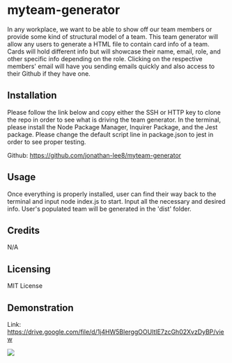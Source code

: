 # myteam-generator

In any workplace, we want to be able to show off our team members or provide some kind of structural model of a team. This team generator will allow any users to generate a HTML file to contain card info of a team. Cards will hold different info but will showcase their name, email, role, and other specific info depending on the role. Clicking on the respective members' email will have you sending emails quickly and also access to their Github if they have one.

## Installation

Please follow the link below and copy either the SSH or HTTP key to clone the repo in order to see what is driving the team generator. In the terminal, please install the Node Package Manager, Inquirer Package, and the Jest package. Please change the default script line in package.json to jest in order to see proper testing.

Github: https://github.com/jonathan-lee8/myteam-generator

## Usage

Once everything is properly installed, user can find their way back to the terminal and input node index.js to start. Input all the necessary and desired info. User's populated team will be generated in the 'dist' folder.

## Credits

N/A

## Licensing

MIT License

## Demonstration

Link: https://drive.google.com/file/d/1j4HW5BlerggOOUltIE7zcGh02XvzDyBP/view

![](./dist/Screenshot.png)